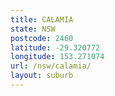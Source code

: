 ```yaml
---
title: CALAMIA
state: NSW
postcode: 2460
latitude: -29.320772
longitude: 153.271074
url: /nsw/calamia/
layout: suburb
---
```

